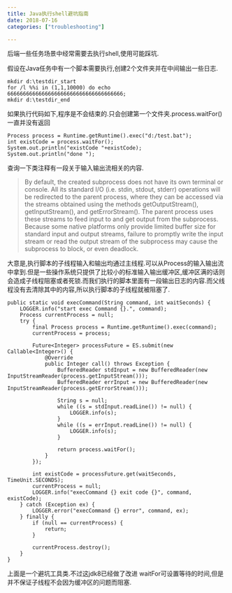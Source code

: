 ```yaml
---
title: Java执行shell避坑指南
date: 2018-07-16
categories: ["troubleshooting"]

---
```


后端一些任务场景中经常需要去执行shell,使用可能踩坑.

<!--more-->


假设在Java任务中有一个脚本需要执行,创建2个文件夹并在中间输出一些日志.
```
mkdir d:\testdir_start
for /l %%i in (1,1,10000) do echo 6666666666666666666666666666666666666;
mkdir d:\testdir_end
```

如果执行代码如下,程序是不会结束的.只会创建第一个文件夹.process.waitFor()一直并没有返回

```
Process process = Runtime.getRuntime().exec("d:/test.bat");
int existCode = process.waitFor();
System.out.println("existCode "+existCode);
System.out.println("done ");
```

查询一下类注释有一段关于输入输出流相关的内容.

> By default, the created subprocess does not have its own terminal or console. All its standard I/O (i.e. stdin, stdout, stderr) operations will be redirected to the parent process, where they can be accessed via the streams obtained using the methods getOutputStream(), getInputStream(), and getErrorStream(). The parent process uses these streams to feed input to and get output from the subprocess. Because some native platforms only provide limited buffer size for standard input and output streams, failure to promptly write the input stream or read the output stream of the subprocess may cause the subprocess to block, or even deadlock.


大意是,执行脚本的子线程输入和输出均通过主线程.可以从Process的输入输出流中拿到.但是一些操作系统只提供了比较小的标准输入输出缓冲区,缓冲区满的话则会造成子线程阻塞或者死锁.而我们执行的脚本里面有一段输出日志的内容.而父线程没有去清除其中的内容,所以执行脚本的子线程就被阻塞了.

```
public static void execCommand(String command, int waitSeconds) {
	LOGGER.info("start exec Command {}.", command);
	Process currentProcess = null;
	try {
		final Process process = Runtime.getRuntime().exec(command);
		currentProcess = process;
		
		Future<Integer> processFuture = ES.submit(new Callable<Integer>() {
			@Override
			public Integer call() throws Exception {
				BufferedReader stdInput = new BufferedReader(new InputStreamReader(process.getInputStream()));
				BufferedReader errInput = new BufferedReader(new InputStreamReader(process.getErrorStream()));

				String s = null;
				while ((s = stdInput.readLine()) != null) {
					LOGGER.info(s);
				}
				while ((s = errInput.readLine()) != null) {
					LOGGER.info(s);
				}

				return process.waitFor();
			}
		});
		
		int existCode = processFuture.get(waitSeconds, TimeUnit.SECONDS);
		currentProcess = null;
		LOGGER.info("execCommand {} exit code {}", command, existCode);
	} catch (Exception ex) {
		LOGGER.error("execCommand {} error", command, ex);
	} finally {
		if (null == currentProcess) {
			return;
		}
		
		currentProcess.destroy();
	}
}
```
上面是一个避坑工具类.不过这jdk8已经做了改进 waitFor可设置等待的时间,但是并不保证子线程不会因为缓冲区的问题而阻塞.